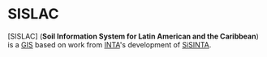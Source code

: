 # SISLAC

[SISLAC] (**Soil Information System for Latin American and the Caribbean**) is
a [GIS] based on work from [INTA]'s development of [SiSINTA].

[GIS]: https://en.wikipedia.org/wiki/Geographic_information_system
[INTA]: http://inta.gov.ar
[SiSINTA]: http://sisinta.inta.gob.ar
